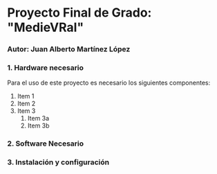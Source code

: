 # Proyecto Final de Grado: "MedieVRal"

### Autor: Juan Alberto Martínez López

### 1. Hardware necesario

Para el uso de este proyecto es necesario los siguientes componentes:

1. Item 1
1. Item 2
1. Item 3
   1. Item 3a
   1. Item 3b



### 2. Software Necesario

### 3. Instalación y configuración


